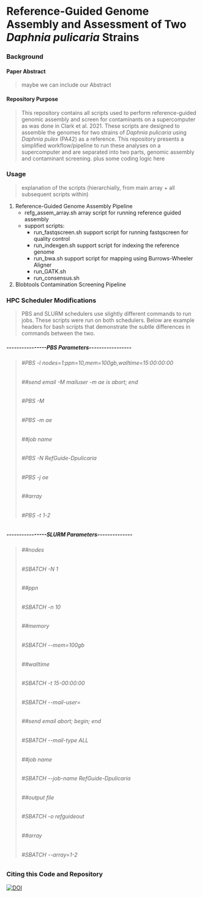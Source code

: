 # Reference-Guided Genome Assembly and Assessment of Two _Daphnia pulicaria_ Strains

### Background

#### Paper Abstract
> maybe we can include our Abstract

#### Repository Purpose
> This repository contains all scripts used to perform reference-guided genomic assembly and screen for contaminants on a supercomputer as was done in Clark et al. 2021. These scripts are designed to assemble the genomes for two strains of _Daphnia pulicaria_ using _Daphnia pulex_ (PA42) as a reference. This repository presents a simplified workflow/pipeline to run these analyses on a supercomputer and are separated into two parts, genomic assembly and contaminant screening.
plus some coding logic here

### Usage
> explanation of the scripts (hierarchially, from main array + all subsequent scripts within)

1. Reference-Guided Genome Assembly Pipeline
   - refg_assem_array.sh array script for running reference guided assembly
   - support scripts: 
     - run_fastqscreen.sh support script for running fastqscreen for quality control
     - run_indexgen.sh support script for indexing the reference genome
     - run_bwa.sh support script for mapping using Burrows-Wheeler Aligner
     - run_GATK.sh
     - run_consensus.sh
2. Blobtools Contamination Screening Pipeline

### HPC Scheduler Modifications
> PBS and SLURM schedulers use slightly different commands to run jobs. These scripts were run on both schedulers. Below are example headers for bash scripts that demonstrate the subtle differences in commands between the two.   
##### ----------------PBS Parameters----------------- #
> ###### #PBS -l nodes=1:ppn=10,mem=100gb,walltime=15:00:00:00
> ###### ##send email -M mailuser -m ae is abort; end
> ###### #PBS -M 
> ###### #PBS -m ae
> ###### ##job name
> ###### #PBS -N RefGuide-Dpulicaria
> ###### #PBS -j oe
> ###### ##array
> ###### #PBS -t 1-2
##### ----------------SLURM Parameters-------------- #
> ###### ##nodes
> ###### #SBATCH -N 1
> ###### ##ppn
> ###### #SBATCH -n 10
> ###### ##memory
> ###### #SBATCH --mem=100gb
> ###### ##walltime
> ###### #SBATCH -t 15-00:00:00
> ###### #SBATCH --mail-user=
> ###### ##send email abort; begin; end
> ###### #SBATCH --mail-type ALL
> ###### ##job name
> ###### #SBATCH --job-name RefGuide-Dpulicaria
> ###### ##output file
> ###### #SBATCH -o refguideout 
> ###### ##array
> ###### #SBATCH --array=1-2
### Citing this Code and Repository
[![DOI](https://zenodo.org/badge/DOI/10.5281/zenodo.4635402.svg)](https://doi.org/10.5281/zenodo.4635402)
